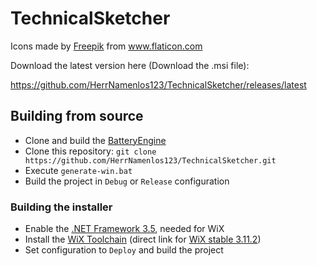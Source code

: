 # TechnicalSketcher

<div>Icons made by <a href="http://www.freepik.com/" title="Freepik">Freepik</a> from <a href="https://www.flaticon.com/" title="Flaticon">www.flaticon.com</a></div> 


Download the latest version here (Download the .msi file): 

https://github.com/HerrNamenlos123/TechnicalSketcher/releases/latest

## Building from source

 - Clone and build the [BatteryEngine](https://github.com/HerrNamenlos123/BatteryEngine)
 - Clone this repository: `git clone https://github.com/HerrNamenlos123/TechnicalSketcher.git`
 - Execute `generate-win.bat`
 - Build the project in `Debug` or `Release` configuration

### Building the installer

 - Enable the [.NET Framework 3.5](https://docs.microsoft.com/en-us/dotnet/framework/install/dotnet-35-windows), needed for WiX
 - Install the [WiX Toolchain](https://wixtoolset.org/releases/) (direct link for [WiX stable 3.11.2](https://github.com/wixtoolset/wix3/releases/download/wix3112rtm/wix311.exe))
 - Set configuration to `Deploy` and build the project
